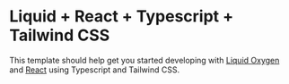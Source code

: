 # Liquid + React + Typescript + Tailwind CSS

This template should help get you started developing with [Liquid Oxygen](https://emdgroup-liquid.github.io/liquid/) and [React](https://reactjs.org) using Typescript and Tailwind CSS.

